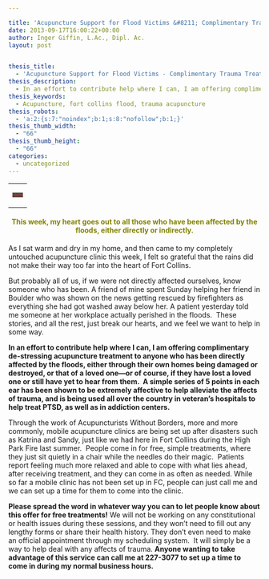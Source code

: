```yaml
---

title: 'Acupuncture Support for Flood Victims &#8211; Complimentary Trauma Treatments'
date: 2013-09-17T16:00:22+00:00
author: Inger Giffin, L.Ac., Dipl. Ac.
layout: post


thesis_title:
  - 'Acupuncture Support for Flood Victims - Complimentary Trauma Treatments'
thesis_description:
  - In an effort to contribute help where I can, I am offering complimentary de-stressing acupuncture treatment to anyone who has been directly affected by the floods
thesis_keywords:
  - Acupuncture, fort collins flood, trauma acupuncture
thesis_robots:
  - 'a:2:{s:7:"noindex";b:1;s:8:"nofollow";b:1;}'
thesis_thumb_width:
  - "66"
thesis_thumb_height:
  - "66"
categories:
  - uncategorized
---
```

<table border="0" width="100%" cellspacing="0" cellpadding="0">
  <tr>
    <td align="left" valign="top">
      <table border="0" width="100%" cellspacing="0" cellpadding="0">
        <tr>
          <td align="center" valign="middle" bgcolor="#734339" height="1">
            <img src="https://imgssl.constantcontact.com/letters/images/1101116784221/S.gif" alt="" width="5" height="1" border="0" hspace="0" vspace="0" />
          </td>
        </tr>
      </table>
    </td>
  </tr>
</table>

<h4 style="text-align: center;">
  <span style="color: #808000;"><a style="color: #808000;" name="LETTER.BLOCK26"></a> <strong>This week, my heart goes out to all those who have been affected by the floods, either directly or indirectly.</strong> </span>
</h4>

As I sat warm and dry in my home, and then came to my completely untouched acupuncture clinic this week, I felt so grateful that the rains did not make their way too far into the heart of Fort Collins.

But probably all of us, if we were not directly affected ourselves, know someone who has been. A friend of mine spent Sunday helping her friend in Boulder who was shown on the news getting rescued by firefighters as everything she had got washed away below her. A patient yesterday told me someone at her workplace actually perished in the floods.  These stories, and all the rest, just break our hearts, and we feel we want to help in some way.

**In an effort to contribute help where I can, I am offering complimentary de-stressing acupuncture treatment to anyone who has been directly affected by the floods, either through their own homes being damaged or destroyed, or that of a loved one&#8212;or of course, if they have lost a loved one or still have yet to hear from them.  A simple series of 5 points in each ear has been shown to be extremely affective to help alleviate the affects of trauma, and is being used all over the country in veteran&#8217;s hospitals to help treat PTSD, as well as in addiction centers.**

Through the work of Acupuncturists Without Borders, more and more commonly, mobile acupuncture clinics are being set up after disasters such as Katrina and Sandy, just like we had here in Fort Collins during the High Park Fire last summer.  People come in for free, simple treatments, where they just sit quietly in a chair while the needles do their magic.  Patients report feeling much more relaxed and able to cope with what lies ahead, after receiving treatment, and they can come in as often as needed. While so far a mobile clinic has not been set up in FC, people can just call me and we can set up a time for them to come into the clinic.

**Please spread the word in whatever way you can to let people know about this offer for free treatments!** We will not be working on any constitutional or health issues during these sessions, and they won&#8217;t need to fill out any lengthy forms or share their health history. They don&#8217;t even need to make an official appointment through my scheduling system.  It will simply be a way to help deal with any affects of trauma. **Anyone wanting to take advantage of this service can call me at 227-3077 to set up a time to come in during my normal business hours.**